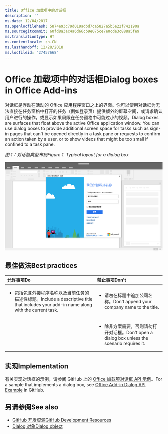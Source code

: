 ```yaml
---
title: Office 加载项中的对话框
description: ''
ms.date: 12/04/2017
ms.openlocfilehash: 5874e93c79d019adbd7ca5827a5b5e22f742190a
ms.sourcegitcommit: 60fd8a3ac4a6d66cb9e075ce7e0cde3c888a5fe9
ms.translationtype: HT
ms.contentlocale: zh-CN
ms.lasthandoff: 12/28/2018
ms.locfileid: "27457668"
---
```

# <a name="dialog-boxes-in-office-add-ins"></a><span data-ttu-id="7e645-102">Office 加载项中的对话框</span><span class="sxs-lookup"><span data-stu-id="7e645-102">Dialog boxes in Office Add-ins</span></span>
 
<span data-ttu-id="7e645-p101">对话框是浮动在活动的 Office 应用程序窗口之上的界面。你可以使用对话框为无法直接在任务窗格中打开的任务（例如登录页）提供额外的屏幕空间，或请求确认用户进行的操作，或显示如果局限在任务窗格中可能过小的视频。</span><span class="sxs-lookup"><span data-stu-id="7e645-p101">Dialog boxes are surfaces that float above the active Office application window. You can use dialog boxes to provide additional screen space for tasks such as sign-in pages that can't be opened directly in a task pane or requests to confirm an action taken by a user, or to show videos that might be too small if confined to a task pane.</span></span>

<span data-ttu-id="7e645-105">*图 1：对话框典型布局*</span><span class="sxs-lookup"><span data-stu-id="7e645-105">*Figure 1. Typical layout for a dialog box*</span></span>

![显示对话框典型布局的示例图像](../images/overview-with-app-dialog.png)

## <a name="best-practices"></a><span data-ttu-id="7e645-107">最佳做法</span><span class="sxs-lookup"><span data-stu-id="7e645-107">Best practices</span></span>

|<span data-ttu-id="7e645-108">**允许事项**</span><span class="sxs-lookup"><span data-stu-id="7e645-108">**Do**</span></span>|<span data-ttu-id="7e645-109">**禁止事项**</span><span class="sxs-lookup"><span data-stu-id="7e645-109">**Don't**</span></span>|
|:-----|:--------|
|<ul><li><span data-ttu-id="7e645-110">包括包含外接程序名称以及当前任务的描述性标题。</span><span class="sxs-lookup"><span data-stu-id="7e645-110">Include a descriptive title that includes your add-in name along with the current task.</span></span></li></ul>|<ul><li><span data-ttu-id="7e645-111">请勿在标题中追加公司名称。</span><span class="sxs-lookup"><span data-stu-id="7e645-111">Don't append your company name to the title.</span></span></li></ul>|
||<ul><li><span data-ttu-id="7e645-112">除非方案需要，否则请勿打开对话框。</span><span class="sxs-lookup"><span data-stu-id="7e645-112">Don't open a dialog box unless the scenario requires it.</span></span></li></ul>|

## <a name="implementation"></a><span data-ttu-id="7e645-113">实现</span><span class="sxs-lookup"><span data-stu-id="7e645-113">Implementation</span></span>

<span data-ttu-id="7e645-114">有关实现对话框的示例，请参阅 GitHub 上的 [Office 加载项对话框 API 示例](https://github.com/OfficeDev/Office-Add-in-Dialog-API-Simple-Example)。</span><span class="sxs-lookup"><span data-stu-id="7e645-114">For a sample that implements a dialog box, see [Office Add-in Dialog API Example](https://github.com/OfficeDev/Office-Add-in-Dialog-API-Simple-Example) in GitHub.</span></span>

## <a name="see-also"></a><span data-ttu-id="7e645-115">另请参阅</span><span class="sxs-lookup"><span data-stu-id="7e645-115">See also</span></span>

- [<span data-ttu-id="7e645-116">GitHub 开发资源</span><span class="sxs-lookup"><span data-stu-id="7e645-116">GitHub Development Resources</span></span>](https://github.com/OfficeDev/Office-Add-in-UX-Design-Patterns-Code)
- [<span data-ttu-id="7e645-117">Dialog 对象</span><span class="sxs-lookup"><span data-stu-id="7e645-117">Dialog object</span></span>](https://docs.microsoft.com/javascript/api/office/office.dialog)


